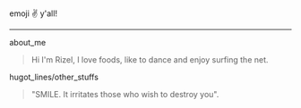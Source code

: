 emoji :v: y'all!
***
about_me
>  Hi I'm Rizel, I love foods, like to dance and enjoy surfing the net.

hugot_lines/other_stuffs
> "SMILE. It irritates those who wish to destroy you".
